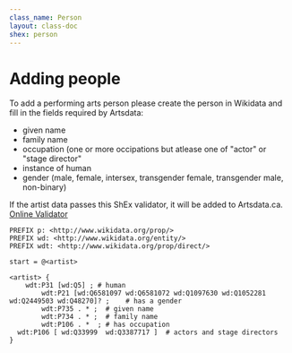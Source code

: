 ```yaml
---
class_name: Person
layout: class-doc
shex: person
---
```


Adding people
=============

To add a performing arts person please create the person in Wikidata and fill in the fields required by Artsdata:
* given name
* family name
* occupation (one or more occipations but atlease one of "actor" or "stage director"
* instance of human
* gender (male, female, intersex, transgender female, transgender male, non-binary)


If the artist data passes this ShEx validator, it will be added to Artsdata.ca.
[Online Validator](https://shex-simple.toolforge.org/wikidata/packages/shex-webapp/doc/shex-simple.html?data=Endpoint:%20https://query.wikidata.org/sparql&hideData&manifest=[]&textMapIsSparqlQuery&schemaURL=%2F%2Fwww.wikidata.org%2Fwiki%2FSpecial%3AEntitySchemaText%2FE25)

```ShEx
PREFIX p: <http://www.wikidata.org/prop/>
PREFIX wd: <http://www.wikidata.org/entity/>
PREFIX wdt: <http://www.wikidata.org/prop/direct/>

start = @<artist>

<artist> {
	wdt:P31 [wd:Q5] ; # human
        wdt:P21 [wd:Q6581097 wd:Q6581072 wd:Q1097630 wd:Q1052281 wd:Q2449503 wd:Q48270]? ;    # has a gender
        wdt:P735 . * ;  # given name
        wdt:P734 . * ;  # family name
        wdt:P106 . *  ; # has occupation
  wdt:P106 [ wd:Q33999  wd:Q3387717 ]  # actors and stage directors
}
```